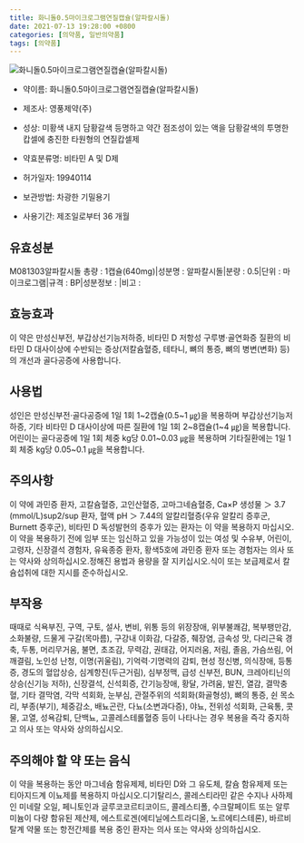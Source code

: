 ```yaml
---
title: 화니돌0.5마이크로그램연질캡슐(알파칼시돌)
date: 2021-07-13 19:28:00 +0800
categories: [의약품, 일반의약품]
tags: [의약품]
---
```

![화니돌0.5마이크로그램연질캡슐(알파칼시돌)](https://nedrug.mfds.go.kr/pbp/cmn/itemImageDownload/147427593004100187)

- 약이름: 화니돌0.5마이크로그램연질캡슐(알파칼시돌)
- 제조사: 영풍제약(주)
- 성상: 미황색 내지 담황갈색 등명하고 약간 점조성이 있는 액을 담황갈색의 투명한 캅셀에 충진한 타원형의 연질캅셀제
- 약효분류명: 비타민 A 및 D제
- 허가일자: 19940114
- 보관방법: 차광한 기밀용기 

- 사용기간: 제조일로부터 36 개월
## 유효성분
M081303알파칼시돌
총량 : 1캡슐(640mg)|성분명 : 알파칼시돌|분량 : 0.5|단위 : 마이크로그램|규격 : BP|성분정보 : |비고 :
## 효능효과
이 약은 만성신부전, 부갑상선기능저하증, 비타민 D 저항성 구루병·골연화증 질환의 비타민 D 대사이상에 수반되는 증상(저칼슘혈증, 테타니, 뼈의 통증, 뼈의 병변(변화) 등)의 개선과 골다공증에 사용합니다.
## 사용법
성인은 만성신부전·골다공증에 1일 1회 1~2캡슐(0.5~1 ㎍)을 복용하며 부갑상선기능저하증, 기타 비타민 D 대사이상에 따른 질환에 1일 1회 2~8캡슐(1~4 ㎍)을 복용합니다.어린이는 골다공증에 1일 1회 체중 kg당 0.01~0.03 ㎍을 복용하며 기타질환에는 1일 1회 체중 kg당 0.05~0.1 ㎍을 복용합니다.
## 주의사항
이 약에 과민증 환자, 고칼슘혈증, 고인산혈증, 고마그네슘혈증, Ca×P 생성물 ＞ 3.7 (mmol/L)sup2/sup 환자, 혈액 pH ＞ 7.44의 알칼리혈증(우유 알칼리 증후군, Burnett 증후군), 비타민 D 독성발현의 증후가 있는 환자는 이 약을 복용하지 마십시오.이 약을 복용하기 전에 임부 또는 임신하고 있을 가능성이 있는 여성 및 수유부, 어린이, 고령자, 신장결석 경험자, 유육종증 환자, 황색5호에 과민증 환자 또는 경험자는 의사 또는 약사와 상의하십시오.정해진 용법과 용량을 잘 지키십시오.식이 또는 보급제로서 칼슘섭취에 대한 지시를 준수하십시오.
## 부작용
때때로 식욕부진, 구역, 구토, 설사, 변비, 위통 등의 위장장애, 위부불쾌감, 복부팽만감, 소화불량, 드물게 구갈(목마름), 구강내 이화감, 다갈증, 췌장염, 금속성 맛, 다리근육 경축, 두통, 머리무거움, 불면, 초조감, 무력감, 권태감, 어지러움, 저림, 졸음, 가슴쓰림, 어깨결림, 노인성 난청, 이명(귀울림), 기억력·기명력의 감퇴, 현성 정신병, 의식장애, 등통증, 경도의 혈압상승, 심계항진(두근거림), 심부정맥, 급성 신부전, BUN, 크레아티닌의 상승(신기능 저하), 신장결석, 신석회증, 간기능장애, 황달, 가려움, 발진, 열감, 결막충혈, 기타 결막염, 각막 석회화, 눈부심, 관절주위의 석회화(화골형성), 뼈의 통증, 쉰 목소리, 부종(부기), 체중감소, 배뇨곤란, 다뇨(소변과다증), 야뇨, 전위성 석회화, 근육통, 콧물, 고열, 성욕감퇴, 단백뇨, 고콜레스테롤혈증 등이 나타나는 경우 복용을 즉각 중지하고 의사 또는 약사와 상의하십시오.
## 주의해야 할 약 또는 음식
이 약을 복용하는 동안 마그네슘 함유제제, 비타민 D와 그 유도체, 칼슘 함유제제 또는 티아지드계 이뇨제를 복용하지 마십시오.디기탈리스, 콜레스티라민 같은 수지나 사하제인 미네랄 오일, 페니토인과 글루코코르티코이드, 콜레스티폴, 수크랄페이트 또는 알루미늄이 다량 함유된 제산제, 에스트로겐(에티닐에스트라디올, 노르에티스테론), 바르비탈계 약물 또는 항전간제를 복용 중인 환자는 의사 또는 약사와 상의하십시오.
